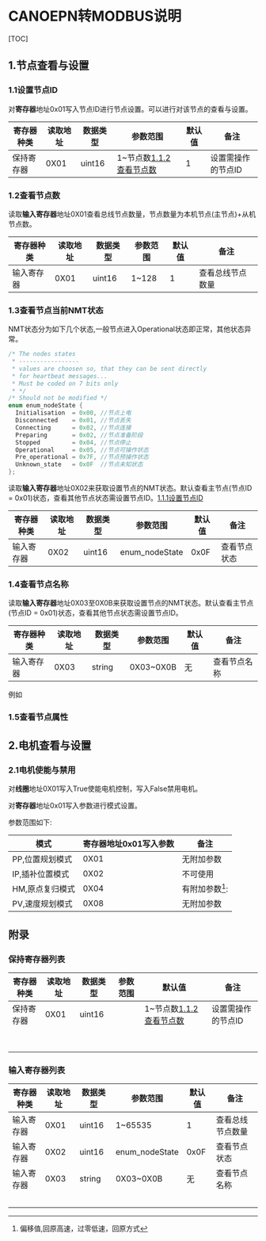 # CANOEPN转MODBUS说明

[TOC]



## 1.节点查看与设置

### 1.1设置节点ID

对**寄存器**地址0x01写入节点ID进行节点设置。可以进行对该节点的查看与设置。

|寄存器种类|读取地址|数据类型|参数范围|默认值|备注|
| --------------- | -------------------------- | --------------- | -------------------------- | --------------- | --------------- |
|保持寄存器|0X01| uint16   | 1~节点数[1.1.2查看节点数](#1.1.2查看节点数) | 1      |设置需操作的节点ID|

### 1.2查看节点数

读取**输入寄存器**地址0X01查看总线节点数量，节点数量为本机节点(主节点)+从机节点数。

| 寄存器种类 | 读取地址 | 数据类型 | 参数范围 | 默认值 | 备注             |
| ---------- | -------- | -------- | -------- | ------ | ---------------- |
| 输入寄存器 | 0X01     | uint16   | 1~128    | 1      | 查看总线节点数量 |

### 1.3查看节点当前NMT状态

NMT状态分为如下几个状态,一般节点进入Operational状态即正常，其他状态异常。

```c
/* The nodes states 
 * -----------------
 * values are choosen so, that they can be sent directly
 * for heartbeat messages...
 * Must be coded on 7 bits only
 * */
/* Should not be modified */
enum enum_nodeState {
  Initialisation  = 0x00, //节点上电
  Disconnected    = 0x01, //节点丢失
  Connecting      = 0x02, //节点连接
  Preparing       = 0x02, //节点准备阶段
  Stopped         = 0x04, //节点停止
  Operational     = 0x05, //节点可操作状态
  Pre_operational = 0x7F, //节点预操作状态
  Unknown_state   = 0x0F  //节点未知状态
};
```

读取**输入寄存器**地址0X02来获取设置节点的NMT状态。默认查看主节点(节点ID = 0x01)状态，查看其他节点状态需设置节点ID。[1.1.1设置节点ID](#1.1.1设置节点ID)

| 寄存器种类 | 读取地址 | 数据类型 | 参数范围       | 默认值 | 备注         |
| ---------- | -------- | -------- | -------------- | ------ | ------------ |
| 输入寄存器 | 0X02     | uint16   | enum_nodeState | 0x0F   | 查看节点状态 |

### 1.4查看节点名称

读取**输入寄存器**地址0X03至0X0B来获取设置节点的NMT状态。默认查看主节点(节点ID = 0x01)状态，查看其他节点状态需设置节点ID。

| 寄存器种类 | 读取地址 | 数据类型 | 参数范围  | 默认值 | 备注         |
| ---------- | -------- | -------- | --------- | ------ | ------------ |
| 输入寄存器 | 0X03     | string   | 0X03~0X0B | 无     | 查看节点名称 |

例如

### 1.5查看节点属性

 

## 2.电机查看与设置

### 2.1电机使能与禁用

对**线圈**地址0X01写入True使能电机控制，写入False禁用电机。

对**寄存器**地址0x01写入参数进行模式设置。

参数范围如下:

| 模式            | **寄存器**地址0x01写入参数 | 备注            |
| --------------- | -------------------------- | --------------- |
| PP,位置规划模式 | 0X01                       | 无附加参数      |
| IP,插补位置模式 | 0X02                       | 不可使用        |
| HM,原点复归模式 | 0X04                       | 有附加参数[^1]: |
| PV,速度规划模式 | 0X08                       | 无附加参数      |



## 附录

### 保持寄存器列表

| 寄存器种类 | 读取地址 | 数据类型 | 参数范围 | 默认值 | 备注             |
| ---- | ---- | ---- | ---- | ---- | ---- |
| 保持寄存器 | 0X01 | uint16 |  | 1~节点数[1.1.2查看节点数](#1.1.2查看节点数) | 设置需操作的节点ID |
|      |      |      |      |      |      |
|      |      |      |      |      |      |
|      |      |      |      |      |      |
|      |      |      |      |      |      |
|      |      |      |      |      |      |
|      |      |      |      |      |      |
|      |      |      |      |      |      |
|      |      |      |      |      |      |

### 输入寄存器列表

| 寄存器种类 | 读取地址 | 数据类型 | 参数范围       | 默认值 | 备注             |
| ---------- | -------- | -------- | -------------- | ------ | ---------------- |
| 输入寄存器 | 0X01     | uint16   | 1~65535        | 1      | 查看总线节点数量 |
| 输入寄存器 | 0X02     | uint16   | enum_nodeState | 0x0F   | 查看节点状态     |
| 输入寄存器 | 0X03     | string   | 0X03~0X0B      | 无     | 查看节点名称     |
|            |          |          |                |        |                  |
|            |          |          |                |        |                  |
|            |          |          |                |        |                  |
|            |          |          |                |        |                  |
|            |          |          |                |        |                  |

[^1]: 偏移值,回原高速，过零低速，回原方式